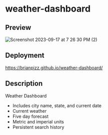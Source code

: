 # weather-dashboard
## Preview
![Screenshot 2023-09-17 at 7 26 30 PM (2)](https://github.com/BrianPizz/weather-dashboard/assets/138056153/3624ec7b-27fb-4143-919c-f8b76ea2e5a0)

## Deployment
https://brianpizz.github.io/weather-dashboard/

## Description
Weather Dashboard
* Includes city name, state, and current date
* Current weather
* Five day forecast
* Metric and imperial units
* Persistent search history
